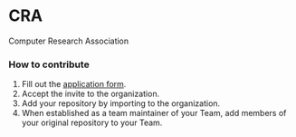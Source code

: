 # CRA
Computer Research Association

### How to contribute
1. Fill out the [application form](https://forms.gle/ow7p6z36JDdiEeLYA).
2. Accept the invite to the organization.
3. Add your repository by importing to the organization.
4. When established as a team maintainer of your Team, add members of your original repository to your Team.
